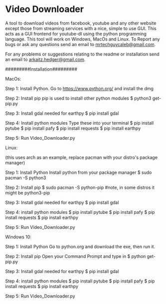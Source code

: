 # Video Downloader
A tool to download videos from facebook, youtube and any other website except those from streaming services with a nice, simple to use GUI.
This acts as a GUI frontend for youtube-dl using the python programming language. This tool will work on Windows, MacOs and Linux. 
To Report any bugs or ask any questions send an email to mrtechguycaleb@gmail.com.

For any problems or suggestions relating to the readme or installation send an email to arkaitz.hedger@gmail.com.


#########Installation#########

MacOs:

Step 1: Install Python.
Go to https://www.python.org/ and install the dmg

Step 2: Install pip
pip is used to install other python modules
$ python3 get-pip.py


Step 3: Install gdal
needed for earthpy
$ pip install gdal

Step 4: Install python modules
Type these into your terminal
$ pip install pytube
$ pip install pafy
$ pip install requests
$ pip install earthpy

Step 5: 
Run Video_Downloader.py

Linux:

(this uses arch as an example, replace pacman with your distro's package manager)

Step 1: Install Python
Install python from your package manager
$ sudo pacman -S python3

Step 2: Install pip 
$ sudo pacman -S python-pip
#note, in some distros it might be python3-pip

Step 3: Install gdal
needed for earthpy
$ pip install gdal

Step 4: install python modules
$ pip install pytube
$ pip install pafy
$ pip install requests
$ pip install earthpy

Step 5:
Run Video_Downloader.py

Windows 10:

Step 1: Install Python
Go to python.org and download the exe, then run it.

Step 2: Install pip
Open your Command Prompt and type in
$ python get-pip.py

Step 3: Install gdal
needed for earthpy
$ pip install gdal

Step 4: install python modules
$ pip install pytube
$ pip install pafy
$ pip install requests
$ pip install earthpy

Step 5:
Run Video_Downloader.py
